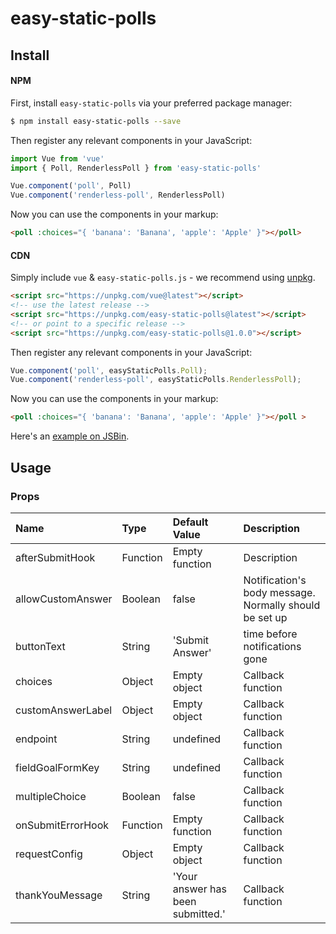 # easy-static-polls

## Install

#### NPM

First, install `easy-static-polls` via your preferred package manager:

```bash
$ npm install easy-static-polls --save
```

Then register any relevant components in your JavaScript:

```js
import Vue from 'vue'
import { Poll, RenderlessPoll } from 'easy-static-polls'

Vue.component('poll', Poll)
Vue.component('renderless-poll', RenderlessPoll)
```

Now you can use the components in your markup:

```html
<poll :choices="{ 'banana': 'Banana', 'apple': 'Apple' }"></poll>
```

#### CDN

Simply include `vue` & `easy-static-polls.js` - we recommend using [unpkg](https://unpkg.com/#/).

```html
<script src="https://unpkg.com/vue@latest"></script>
<!-- use the latest release -->
<script src="https://unpkg.com/easy-static-polls@latest"></script>
<!-- or point to a specific release -->
<script src="https://unpkg.com/easy-static-polls@1.0.0"></script>
```

Then register any relevant components in your JavaScript:

```js
Vue.component('poll', easyStaticPolls.Poll);
Vue.component('renderless-poll', easyStaticPolls.RenderlessPoll);
```

Now you can use the components in your markup:

```html
<poll :choices="{ 'banana': 'Banana', 'apple': 'Apple' }"></poll >
```

Here's an [example on JSBin]().

## Usage

### Props

| Name | Type | Default Value | Description |
| :--- | :--- | :--- | :--- |
| afterSubmitHook | Function | Empty function | Description |
| allowCustomAnswer | Boolean | false | Notification's body message. Normally should be set up |
| buttonText | String | 'Submit Answer' | time before notifications gone |
| choices | Object | Empty object | Callback function |
| customAnswerLabel | Object | Empty object | Callback function |
| endpoint | String | undefined | Callback function |
| fieldGoalFormKey | String | undefined| Callback function |
| multipleChoice | Boolean | false | Callback function |
| onSubmitErrorHook | Function | Empty function | Callback function |
| requestConfig | Object | Empty object | Callback function |
| thankYouMessage | String | 'Your answer has been submitted.' | Callback function |

